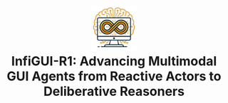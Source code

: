 <h1 align="center">
<img src="images/InfiGUI-R1_logo.png" width="100" alt="ToRA" />
<br>
InfiGUI-R1: Advancing Multimodal GUI Agents from Reactive Actors to Deliberative Reasoners
</h1>
